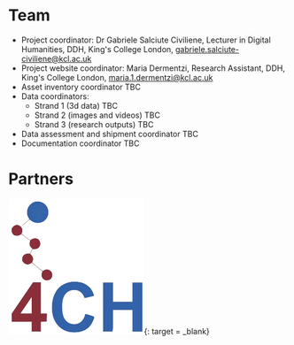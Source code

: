 # Team

- Project coordinator: Dr Gabriele Salciute Civiliene, Lecturer in Digital Humanities, DDH, King's College London, [gabriele.salciute-civiliene@kcl.ac.uk](mailto:gabriele.salciute-civiliene@kcl.ac.uk)
- Project website coordinator: Maria Dermentzi, Research Assistant, DDH, King's College London, [maria.1.dermentzi@kcl.ac.uk](mailto:maria.1.dermentzi@kcl.ac.uk)
- Asset inventory coordinator TBC
- Data coordinators:
  - Strand 1 (3d data) TBC
  - Strand 2 (images and videos) TBC
  - Strand 3 (research outputs) TBC
- Data assessment and shipment coordinator TBC
- Documentation coordinator TBC

# Partners

[![4CH](img/logo4CH.png)](https://www.4ch-project.eu/){: target = _blank}